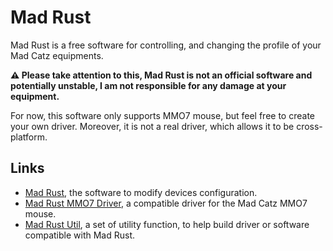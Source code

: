 # Mad Rust

Mad Rust is a free software for controlling, and changing the profile of your Mad Catz equipments.

**⚠️ Please take attention to this, Mad Rust is not an official software and potentially unstable, I am not responsible for any damage at your equipment.**

For now, this software only supports MMO7 mouse, but feel free to create your own driver.
Moreover, it is not a real driver, which allows it to be cross-platform.

## Links
- [Mad Rust](https://github.com/Aytixel/mad-rust), the software to modify devices configuration.
- [Mad Rust MMO7 Driver](https://github.com/Aytixel/mad-rust-mmo7-driver), a compatible driver for the Mad Catz MMO7 mouse.
- [Mad Rust Util](https://github.com/Aytixel/mad-rust-util), a set of utility function, to help build driver or software compatible with Mad Rust.